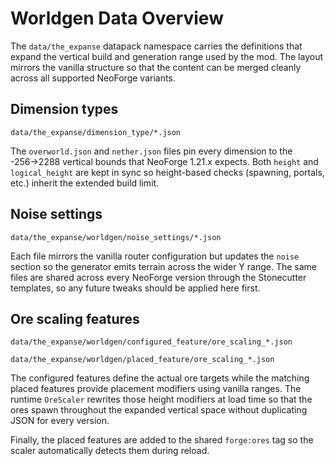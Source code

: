 # Worldgen Data Overview

The `data/the_expanse` datapack namespace carries the definitions that expand the
vertical build and generation range used by the mod. The layout mirrors the
vanilla structure so that the content can be merged cleanly across all supported
NeoForge variants.

## Dimension types

```
data/the_expanse/dimension_type/*.json
```

The `overworld.json` and `nether.json` files pin every dimension to the
-256→2288 vertical bounds that NeoForge 1.21.x expects. Both `height` and
`logical_height` are kept in sync so height-based checks (spawning, portals,
etc.) inherit the extended build limit.

## Noise settings

```
data/the_expanse/worldgen/noise_settings/*.json
```

Each file mirrors the vanilla router configuration but updates the `noise`
section so the generator emits terrain across the wider Y range. The same files
are shared across every NeoForge version through the Stonecutter templates, so
any future tweaks should be applied here first.

## Ore scaling features

```
data/the_expanse/worldgen/configured_feature/ore_scaling_*.json

data/the_expanse/worldgen/placed_feature/ore_scaling_*.json
```

The configured features define the actual ore targets while the matching placed
features provide placement modifiers using vanilla ranges. The runtime
`OreScaler` rewrites those height modifiers at load time so that the ores spawn
throughout the expanded vertical space without duplicating JSON for every
version.

Finally, the placed features are added to the shared `forge:ores` tag so the
scaler automatically detects them during reload.
